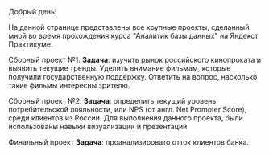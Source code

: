 Добрый день!

На данной странице представлены все крупные проекты, сделанный мной во время прохождения курса "Аналитик базы данных" на Яндекст Практикуме.

Сборный проект №1.
**Задача**: изучить рынок российского кинопроката и выявить текущие тренды. Уделить внимание фильмам, которые получили государственную поддержку. Ответить на вопрос, насколько такие фильмы интересны зрителю. 

Сборный проект №2.
**Задача**: определить текущий уровень потребительской лояльности, или NPS (от англ. Net Promoter Score), среди клиентов из России. 
Для выполнения данного проекта, были использованы навыки визуализации и презентаций

Финальный проект
**Задача**: проанализировато отток клиентов банка.

